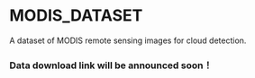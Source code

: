 # MODIS_DATASET
A dataset of MODIS remote sensing images for cloud detection.  
### Data download link will be announced soon！
